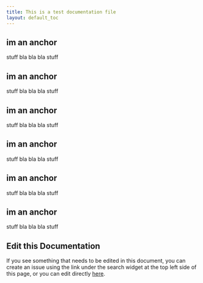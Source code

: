 ```yaml
---
title: This is a test documentation file
layout: default_toc
---
```


## im an anchor

stuff bla bla bla stuff

## im an anchor

stuff bla bla bla stuff

## im an anchor

stuff bla bla bla stuff

## im an anchor

stuff bla bla bla stuff

## im an anchor

stuff bla bla bla stuff

## im an anchor

stuff bla bla bla stuff

## Edit this Documentation

If you see something that needs to be edited in this document, you can create an issue using the link under the search widget at the top left side of this page, or you can edit directly <a href="https://github.com/ArctosDB/documentation-wiki/edit/gh-pages/_documentation/test.markdown" target="_blank">here</a>.
